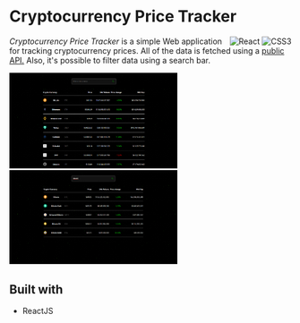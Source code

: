 # Cryptocurrency Price Tracker

<div style="float: right">
<img alt="React" src="https://img.shields.io/badge/react%20-%2320232a.svg?&style=for-the-badge&logo=react&logoColor=%2361DAFB"/>
<img alt="CSS3" src="https://img.shields.io/badge/css3%20-%231572B6.svg?&style=for-the-badge&logo=css3&logoColor=white"/>
</div>

*Cryptocurrency Price Tracker* is a simple Web application for tracking cryptocurrency prices.
All of the data is fetched using a [public API.](https://www.coingecko.com/en/api#explore-api)
Also, it's possible to filter data using a search bar.

<p float="left">
<img src="images/home.png" width="300">
<img src="images/search.png" width="300">
</p>

## Built with

- ReactJS
